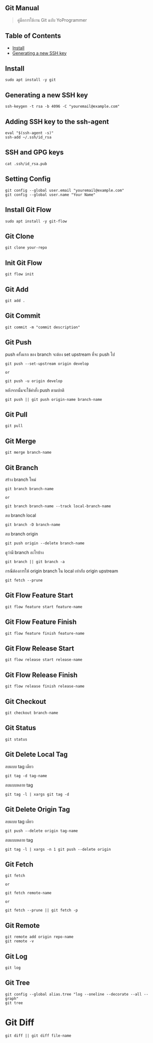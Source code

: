 ## Git Manual
> คู่มือการใช้งาน Git ฉบับ YoProgrammer

## Table of Contents
- [Install](#install)
- [Generating a new SSH key](#generating-a-new-ssh-key)

## Install
```
sudo apt install -y git
```

## Generating a new SSH key
```
ssh-keygen -t rsa -b 4096 -C "youremail@example.com"
```

## Adding SSH key to the ssh-agent
```
eval "$(ssh-agent -s)"
ssh-add ~/.ssh/id_rsa
```

## SSH and GPG keys
```
cat .ssh/id_rsa.pub
```

## Setting Config
```
git config --global user.email "youremail@example.com"
git config --global user.name "Your Name"
```

## Install Git Flow
```
sudo apt install -y git-flow
```

## Git Clone
```
git clone your-repo
```

## Init Git Flow
```
git flow init
```

## Git Add
```
git add .
```

## Git Commit
```
git commit -m "commit description"
```

## Git Push
push ครั้งแรก ของ branch จะต้อง set upstream ที่จะ push ไป
```
git push --set-upstream origin develop

or

git push -u origin develop
```
หลังจากนั้นจะใช้คำสั่ง push ตามปกติ
```
git push || git push origin-name branch-name
```

## Git Pull
```
git pull
```

## Git Merge
```
git merge branch-name
```

## Git Branch
สร้าง branch ใหม่
```
git branch branch-name

or

git branch branch-name --track local-branch-name
```

ลบ branch local
```
git branch -D branch-name
```

ลบ branch origin
```
git push origin --delete branch-name
```

ดูว่ามี branch อะไรบ้าง
```
git branch || git branch -a
```

กรณีต้องการให้ origin branch ใน local เท่ากับ origin upstream
```
git fetch --prune
```

## Git Flow Feature Start
```
git flow feature start feature-name
```

## Git Flow Feature Finish
```
git flow feature finish feature-name
```

## Git Flow Release Start
```
git flow release start release-name
```

## Git Flow Release Finish
```
git flow release finish release-name
```

## Git Checkout
```
git checkout branch-name
```

## Git Status
```
git status
```

## Git Delete Local Tag
ลบแบบ tag เดียว
```
git tag -d tag-name
```
ลบแบบหลาย tag
```
git tag -l | xargs git tag -d
```

## Git Delete Origin Tag
ลบแบบ tag เดียว
```
git push --delete origin tag-name
```
ลบแบบหลาย tag
```
git tag -l | xargs -n 1 git push --delete origin
```

## Git Fetch
```
git fetch

or

git fetch remote-name

or

git fetch --prune || git fetch -p
```

## Git Remote
```
git remote add origin repo-name
git remote -v
```

## Git Log
```
git log
```

## Git Tree
```
git config --global alias.tree "log --oneline --decorate --all --graph"
git tree
```

# Git Diff
```
git diff || git diff file-name
```